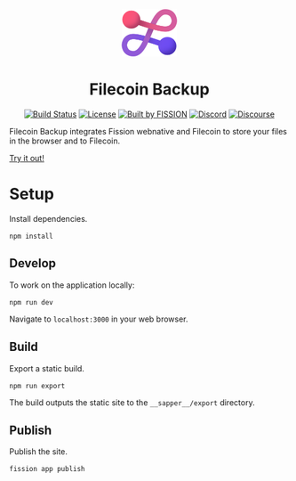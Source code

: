 <div align="center">
  <img src="https://github.com/fission-codes/kit/blob/main/images/logo-icon-coloured.png?raw=true" alt="Fission logo" width="100" />

  <h1>Filecoin Backup</h1>

[![Build Status](https://github.com/fission-suite/filecoin-backup/workflows/Publish/badge.svg)](https://github.com/{user}/{repo}/actions)
[![License](https://img.shields.io/badge/License-Apache%202.0-blue.svg)](https://github.com/fission-suite/blob/master/LICENSE)
[![Built by FISSION](https://img.shields.io/badge/⌘-Built_by_FISSION-purple.svg)](https://fission.codes)
[![Discord](https://img.shields.io/discord/478735028319158273.svg)](https://discord.gg/zAQBDEq)
[![Discourse](https://img.shields.io/discourse/https/talk.fission.codes/topics)](https://talk.fission.codes)

</div>

Filecoin Backup integrates Fission webnative and Filecoin to store your files in the browser and to Filecoin.

[Try it out!](https://ancient-round-crab.fission.app/)

# Setup

Install dependencies.

```shell
npm install
```

## Develop

To work on the application locally:

```shell
npm run dev
```

Navigate to `localhost:3000` in your web browser.

## Build

Export a static build.

```shell
npm run export
```

The build outputs the static site to the `__sapper__/export` directory.

## Publish

Publish the site.

```shell
fission app publish
```

